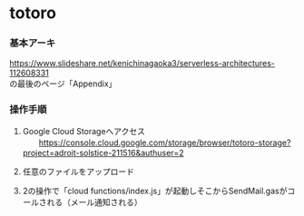 # totoro

### 基本アーキ
https://www.slideshare.net/kenichinagaoka3/serverless-architectures-112608331<br>
の最後のページ「Appendix」

### 操作手順

1. Google Cloud Storageへアクセス<br>
　　https://console.cloud.google.com/storage/browser/totoro-storage?project=adroit-solstice-211516&authuser=2
  
2. 任意のファイルをアップロード

3. 2の操作で「cloud functions/index.js」が起動しそこからSendMail.gasがコールされる（メール通知される）
